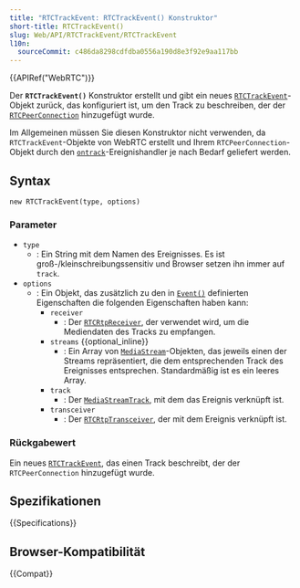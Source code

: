 ```yaml
---
title: "RTCTrackEvent: RTCTrackEvent() Konstruktor"
short-title: RTCTrackEvent()
slug: Web/API/RTCTrackEvent/RTCTrackEvent
l10n:
  sourceCommit: c486da8298cdfdba0556a190d8e3f92e9aa117bb
---
```


{{APIRef("WebRTC")}}

Der **`RTCTrackEvent()`** Konstruktor erstellt und gibt ein neues [`RTCTrackEvent`](/de/docs/Web/API/RTCTrackEvent)-Objekt zurück, das konfiguriert ist, um den Track zu beschreiben, der der [`RTCPeerConnection`](/de/docs/Web/API/RTCPeerConnection) hinzugefügt wurde.

Im Allgemeinen müssen Sie diesen Konstruktor nicht verwenden, da `RTCTrackEvent`-Objekte von WebRTC erstellt und Ihrem `RTCPeerConnection`-Objekt durch den [`ontrack`](/de/docs/Web/API/RTCPeerConnection/track_event)-Ereignishandler je nach Bedarf geliefert werden.

## Syntax

```js-nolint
new RTCTrackEvent(type, options)
```

### Parameter

- `type`
  - : Ein String mit dem Namen des Ereignisses. Es ist groß-/kleinschreibungssensitiv und Browser setzen ihn immer auf `track`.
- `options`
  - : Ein Objekt, das zusätzlich zu den in [`Event()`](/de/docs/Web/API/Event/Event) definierten Eigenschaften die folgenden Eigenschaften haben kann:
    - `receiver`
      - : Der [`RTCRtpReceiver`](/de/docs/Web/API/RTCRtpReceiver), der verwendet wird, um die Mediendaten des Tracks zu empfangen.
    - `streams` {{optional_inline}}
      - : Ein Array von [`MediaStream`](/de/docs/Web/API/MediaStream)-Objekten, das jeweils einen der Streams repräsentiert, die dem entsprechenden Track des Ereignisses entsprechen. Standardmäßig ist es ein leeres Array.
    - `track`
      - : Der [`MediaStreamTrack`](/de/docs/Web/API/MediaStreamTrack), mit dem das Ereignis verknüpft ist.
    - `transceiver`
      - : Der [`RTCRtpTransceiver`](/de/docs/Web/API/RTCRtpTransceiver), der mit dem Ereignis verknüpft ist.

### Rückgabewert

Ein neues [`RTCTrackEvent`](/de/docs/Web/API/RTCTrackEvent), das einen Track beschreibt, der der `RTCPeerConnection` hinzugefügt wurde.

## Spezifikationen

{{Specifications}}

## Browser-Kompatibilität

{{Compat}}
